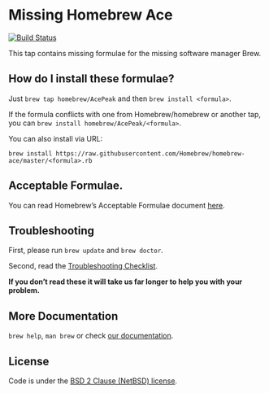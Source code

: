 # Missing Homebrew Ace

[![Build Status](https://travis-ci.org/AcePeak/homebrew-ace.svg?branch=master)](https://travis-ci.org/AcePeak/homebrew-ace)

This tap contains missing formulae for the missing software manager Brew.

## How do I install these formulae?

Just `brew tap homebrew/AcePeak` and then `brew install <formula>`.

If the formula conflicts with one from Homebrew/homebrew or another tap, you can `brew install homebrew/AcePeak/<formula>`.

You can also install via URL:

```
brew install https://raw.githubusercontent.com/Homebrew/homebrew-ace/master/<formula>.rb
```

## Acceptable Formulae.

You can read Homebrew’s Acceptable Formulae document [here](https://github.com/Homebrew/brew/blob/master/docs/Acceptable-Formulae.md).

## Troubleshooting
First, please run `brew update` and `brew doctor`.

Second, read the [Troubleshooting Checklist](https://github.com/Homebrew/brew/blob/master/docs/Troubleshooting.md#troubleshooting).

**If you don’t read these it will take us far longer to help you with your problem.**

## More Documentation

`brew help`, `man brew` or check [our documentation](https://github.com/Homebrew/brew/tree/master/docs#readme).

## License
Code is under the [BSD 2 Clause (NetBSD) license](https://github.com/Homebrew/brew/tree/master/LICENSE.txt).
